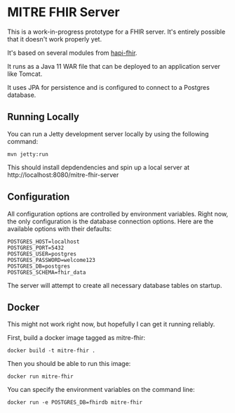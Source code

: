# MITRE FHIR Server

This is a work-in-progress prototype for a FHIR server. It's entirely possible that it doesn't work properly yet.

It's based on several modules from [hapi-fhir](https://github.com/jamesagnew/hapi-fhir).

It runs as a Java 11 WAR file that can be deployed to an application server like Tomcat.

It uses JPA for persistence and is configured to connect to a Postgres database.

## Running Locally

You can run a Jetty development server locally by using the following command:

    mvn jetty:run

This should install depdendencies and spin up a local server at http://localhost:8080/mitre-fhir-server

## Configuration

All configuration options are controlled by environment variables. Right now, the only configuration is the database connection options. Here are the available options with their defaults:

    POSTGRES_HOST=localhost
    POSTGRES_PORT=5432
    POSTGRES_USER=postgres
    POSTGRES_PASSWORD=welcome123
    POSTGRES_DB=postgres
    POSTGRES_SCHEMA=fhir_data

The server will attempt to create all necessary database tables on startup.

## Docker

This might not work right now, but hopefully I can get it running reliably.

First, build a docker image tagged as mitre-fhir:

    docker build -t mitre-fhir .

Then you should be able to run this image:

    docker run mitre-fhir

You can specify the environment variables on the command line:

    docker run -e POSTGRES_DB=fhirdb mitre-fhir
